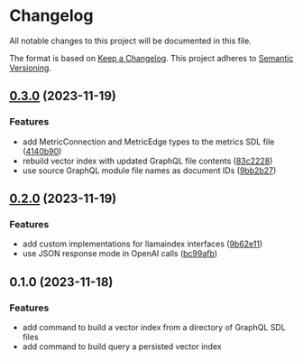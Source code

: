 # Changelog

All notable changes to this project will be documented in this file.

The format is based on [Keep a Changelog](https://keepachangelog.com/en/1.0.0/). This project adheres to [Semantic Versioning](https://semver.org/spec/v2.0.0.html).

## [0.3.0](https://github.com/cbnsndwch/propeldata-rag-cli/compare/v0.2.0...v0.3.0) (2023-11-19)

### Features

- add MetricConnection and MetricEdge types to the metrics SDL file ([4140b90](https://github.com/cbnsndwch/propeldata-rag-cli/commit/4140b90ee900b84c7f3ff23e371ab082dd05bb41))
- rebuild vector index with updated GraphQL file contents ([83c2228](https://github.com/cbnsndwch/propeldata-rag-cli/commit/83c2228ce78e6160c59ccbb174f9ecba22762a8d))
- use source GraphQL module file names as document IDs ([9bb2b27](https://github.com/cbnsndwch/propeldata-rag-cli/commit/9bb2b27fd9bf06a2e9f913c29ae8ef713753681b))

## [0.2.0](https://github.com/cbnsndwch/propeldata-rag-cli/compare/v0.1.0...v0.2.0) (2023-11-19)

### Features

- add custom implementations for llamaindex interfaces ([9b62e11](https://github.com/cbnsndwch/propeldata-rag-cli/commit/9b62e11c92fa09b5845f29519df73e7192f832a9))
- use JSON response mode in OpenAI calls ([bc99afb](https://github.com/cbnsndwch/propeldata-rag-cli/commit/bc99afb45acd858c1497ddf56fc6f390ab203150))

## 0.1.0 (2023-11-18)

### Features

- add command to build a vector index from a directory of GraphQL SDL files
- add command to build query a persisted vector index
